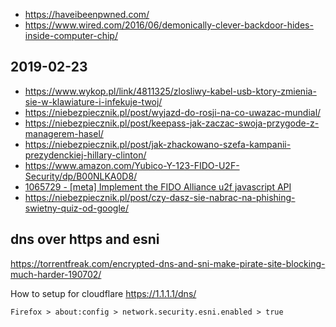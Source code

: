 - https://haveibeenpwned.com/
- https://www.wired.com/2016/06/demonically-clever-backdoor-hides-inside-computer-chip/

## 2019-02-23

- https://www.wykop.pl/link/4811325/zlosliwy-kabel-usb-ktory-zmienia-sie-w-klawiature-i-infekuje-twoj/
- https://niebezpiecznik.pl/post/wyjazd-do-rosji-na-co-uwazac-mundial/
- https://niebezpiecznik.pl/post/keepass-jak-zaczac-swoja-przygode-z-managerem-hasel/
- https://niebezpiecznik.pl/post/jak-zhackowano-szefa-kampanii-prezydenckiej-hillary-clinton/
- https://www.amazon.com/Yubico-Y-123-FIDO-U2F-Security/dp/B00NLKA0D8/
- [1065729 - [meta] Implement the FIDO Alliance u2f javascript API](https://bugzilla.mozilla.org/show_bug.cgi?id=1065729)
- https://niebezpiecznik.pl/post/czy-dasz-sie-nabrac-na-phishing-swietny-quiz-od-google/

## dns over https and esni

https://torrentfreak.com/encrypted-dns-and-sni-make-pirate-site-blocking-much-harder-190702/

How to setup for cloudflare https://1.1.1.1/dns/

`Firefox > about:config > network.security.esni.enabled > true`

